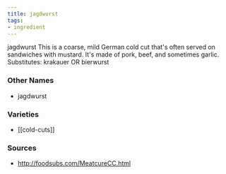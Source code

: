```yaml
---
title: jagdwurst
tags:
- ingredient
---
```

jagdwurst This is a coarse, mild German cold cut that's often served on sandwiches with mustard. It's made of pork, beef, and sometimes garlic. Substitutes: krakauer OR bierwurst

### Other Names

* jagdwurst

### Varieties

* [[cold-cuts]]

### Sources
* http://foodsubs.com/MeatcureCC.html
